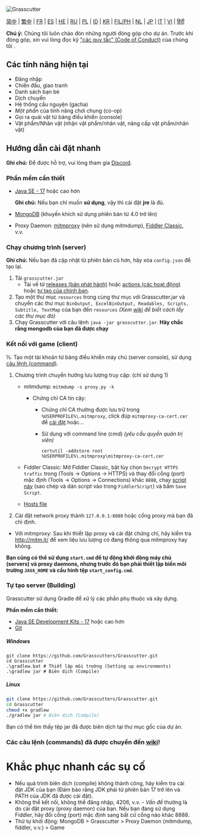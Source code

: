 ![Grasscutter](https://socialify.git.ci/woailulu/GenshinImpact-PrivateService/image?description=1&descriptionEditable=Liver%20is%20replaced%20by%20deer%0A%2F%2F%5C%5CGenshin%20Impact%20Private%20Service&font=Rokkitt&language=1&logo=https%3A%2F%2Fs2.loli.net%2F2023%2F10%2F29%2F2S7PfkaxUmvqeRo.jpg&name=1&owner=1&pattern=Formal%20Invitation&theme=Dark)


[简中](https://github.com/woailulu/GenshinImpact-PrivateService/blob/%E9%87%8D%E7%82%B9/README.md) |
[繁中](https://github.com/woailulu/GenshinImpact-PrivateService/blob/%E9%87%8D%E7%82%B9/%E7%95%8C%E9%9D%A2/README_zh-TW.md) | 
[FR](https://github.com/woailulu/GenshinImpact-PrivateService/blob/%E9%87%8D%E7%82%B9/%E7%95%8C%E9%9D%A2/README_fr-FR.md) | 
[ES](https://github.com/woailulu/GenshinImpact-PrivateService/blob/%E9%87%8D%E7%82%B9/%E7%95%8C%E9%9D%A2/README_es-ES.md) | 
[HE](https://github.com/woailulu/GenshinImpact-PrivateService/blob/%E9%87%8D%E7%82%B9/%E7%95%8C%E9%9D%A2/README_HE.md) |
[RU](https://github.com/woailulu/GenshinImpact-PrivateService/blob/%E9%87%8D%E7%82%B9/%E7%95%8C%E9%9D%A2/README_ru-RU.md) | 
[PL](https://github.com/woailulu/GenshinImpact-PrivateService/blob/%E9%87%8D%E7%82%B9/%E7%95%8C%E9%9D%A2/README_pl-PL.md) | 
[ID](https://github.com/woailulu/GenshinImpact-PrivateService/blob/%E9%87%8D%E7%82%B9/%E7%95%8C%E9%9D%A2/README_id-ID.md) | 
[KR](https://github.com/woailulu/GenshinImpact-PrivateService/blob/%E9%87%8D%E7%82%B9/%E7%95%8C%E9%9D%A2/README_ko-KR.md) | 
[FIL/PH](https://github.com/woailulu/GenshinImpact-PrivateService/blob/%E9%87%8D%E7%82%B9/%E7%95%8C%E9%9D%A2/README_fil-PH.md) | 
[NL](https://github.com/woailulu/GenshinImpact-PrivateService/blob/%E9%87%8D%E7%82%B9/%E7%95%8C%E9%9D%A2/README_NL.md) | 
[JP](https://github.com/woailulu/GenshinImpact-PrivateService/blob/%E9%87%8D%E7%82%B9/%E7%95%8C%E9%9D%A2/README_ja-JP.md) | 
[IT](https://github.com/woailulu/GenshinImpact-PrivateService/blob/%E9%87%8D%E7%82%B9/%E7%95%8C%E9%9D%A2/README_it-IT.md) | 
[VI](https://github.com/woailulu/GenshinImpact-PrivateService/blob/%E9%87%8D%E7%82%B9/%E7%95%8C%E9%9D%A2/README_vi-VN.md) | 
[हिंदी](https://github.com/woailulu/GenshinImpact-PrivateService/blob/%E9%87%8D%E7%82%B9/%E7%95%8C%E9%9D%A2/README_hn-IN.md)

**Chú ý:** Chúng tôi luôn chào đón những người đóng góp cho dự án. Trước khi đóng góp, xin vui lòng đọc kỹ ["các quy tắc" (Code of Conduct)](https://github.com/Grasscutters/Grasscutter/blob/stable/CONTRIBUTING.md) của chúng tôi .

## Các tính năng hiện tại

* Đăng nhập
* Chiến đấu, giao tranh
* Danh sách bạn bè
* Dịch chuyển
* Hệ thống cầu nguyện (gacha)
* *Một phần* của tính năng chơi chung (co-op)
* Gọi ra quái vật từ bảng điều khiển (console)
* Vật phẩm/Nhân vật (nhận vật phẩm/nhân vật, nâng cấp vật phẩm/nhân vật)

## Hướng dẫn cài đặt nhanh

**Ghi chú:** Để được hỗ trợ, vui lòng tham gia [Discord](https://discord.gg/T5vZU6UyeG).

### Phần mềm cần thiết

* [Java SE - 17](https://www.oracle.com/java/technologies/javase/jdk17-archive-downloads.html) hoặc cao hơn

  **Ghi chú:** Nếu bạn chỉ muốn **sử dụng**, vậy thì cài đặt **jre** là đủ.

* [MongoDB](https://www.mongodb.com/try/download/community) (khuyến khích sử dụng phiên bản từ 4.0 trở lên)

* Proxy Daemon: [mitmproxy](https://mitmproxy.org/) (nên sử dụng mitmdump), [Fiddler Classic](https://telerik-fiddler.s3.amazonaws.com/fiddler/FiddlerSetup.exe), v.v.

### Chạy chương trình (server)

**Ghi chú:** Nếu bạn đã cập nhật từ phiên bản cũ hơn, hãy xóa `config.json` để tạo lại.

1. Tải `grasscutter.jar`
    - Tài về từ [releases (bản phát hành)](https://github.com/Grasscutters/Grasscutter/releases/latest) hoặc [actions (các hoạt động)](https://github.com/Grasscutters/Grasscutter/actions/workflows/build.yml) hoặc [tự tạo của chính bạn](#tự-tạo-server-building).
2. Tạo một thư mục `resources` trong cùng thư mục với Grasscutter.jar và chuyển các thư mục `BinOutput, ExcelBinOutput, Readables, Scripts, Subtitle, TextMap` của bạn đến `resources` _(Xem [wiki](https://github.com/Grasscutters/Grasscutter/wiki) để biết cách lấy các thư mục đó)_
3. Chạy Grasscutter với câu lệnh `java -jar grasscutter.jar`. **Hãy chắc rằng mongodb của bạn đã được chạy**

### Kết nối với game (client)

½. Tạo một tài khoản từ bảng điều khiển máy chủ (server console), sử dụng [câu lệnh (command)](https://github.com/Grasscutters/Grasscutter/wiki/Commands#:~:text=account%20%3Ccreate|delete%3E%20%3Cusername%3E%20[UID]).

1. Chương trình chuyển hướng lưu lượng truy cập: (chỉ sử dụng 1)
    - mitmdump: `mitmdump -s proxy.py -k`

        - Chứng chỉ CA tin cậy:

          - Chứng chỉ CA thường được lưu trữ trong `%USERPROFILE%\.mitmproxy`, click đúp `mitmproxy-ca-cert.cer` để [cài đặt](https://docs.microsoft.com/en-us/skype-sdk/sdn/articles/installing-the-trusted-root-certificate#installing-a-trusted-root-certificate) hoặc...

          - Sử dụng với command line (cmd) *(yêu cầu quyền quản trị viên)*

             ```shell
             certutil -addstore root %USERPROFILE%\.mitmproxy\mitmproxy-ca-cert.cer
             ```

    - Fiddler Classic: Mở Fiddler Classic, bật tùy chọn `Decrypt HTTPS traffic` trong (Tools -> Options -> HTTPS) và thay đổi cổng (port) mặc định (Tools -> Options -> Connections) khác `8888`, chạy [script này](https://github.com/Grasscutters/Grasscutter/wiki/Resources#fiddler-classic-jscript) (sao chép và dán script vào trong `FiddlerScript`) và bấm `Save Script`.

    - [Hosts file](https://github.com/Grasscutters/Grasscutter/wiki/Resources#hosts-file)

2. Cài đặt network proxy thành `127.0.0.1:8080` hoặc cổng proxy mà bạn đã chỉ định.

-   Với mitmproxy: Sau khi thiết lập proxy và cài đặt chứng chỉ, hãy kiểm tra http://mitm.it/ để xem liệu lưu lượng có đang thông qua mitmproxy hay không.

**Bạn cũng có thể sử dụng `start.cmd` để tự động khởi động máy chủ (servers) và proxy daemons, nhưng trước đó bạn phải thiết lập biến môi trường `JAVA_HOME` và cấu hình tệp `start_config.cmd`.**

### Tự tạo server (Building)

Grasscutter sử dụng Gradle để xử lý các phần phụ thuộc và xây dựng.

**Phần mềm cần thiết:**

- [Java SE Development Kits - 17](https://www.oracle.com/java/technologies/javase/jdk17-archive-downloads.html) hoặc cao hơn
- [Git](https://git-scm.com/downloads)

##### Windows

```shell
git clone https://github.com/Grasscutters/Grasscutter.git
cd Grasscutter
.\gradlew.bat # Thiết lập môi trường (Setting up environments)
.\gradlew jar # Biên dịch (Compile)
```

##### Linux

```bash
git clone https://github.com/Grasscutters/Grasscutter.git
cd Grasscutter
chmod +x gradlew
./gradlew jar # Biên dịch (Compile)
```

Bạn có thể tìm thấy tệp jar đã được biên dịch tại thư mục gốc của dự án.

### Các câu lệnh (commands) đã được chuyển đến [wiki](https://github.com/Grasscutters/Grasscutter/wiki/Commands)!

# Khắc phục nhanh các sụ cố

-   Nếu quá trình biên dịch (compile) không thành công, hãy kiểm tra cài đặt JDK của bạn (Đảm bảo rằng JDK phải từ phiên bản 17 trở lên và PATH của JDK đã được cài đặt).
-   Không thể kết nối, không thể đăng nhập, 4206, v.v. - *Vấn đề* thường là do cài đặt proxy (proxy daemon) của bạn. Nếu bạn đang sử dụng Fiddler, hãy đổi cổng (port) mặc định sang bất cứ cổng nào khác 8888.
-   Thứ tự khởi động: MongoDB > Grasscutter > Proxy Daemon (mitmdump, fiddler, v.v.) > Game
